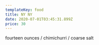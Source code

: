 ```yaml
---
templateKey: food
title: NY NY
date: 2020-07-01T03:45:31.899Z
price: 30
---
```


fourteen ounces / chimichurri / coarse salt
